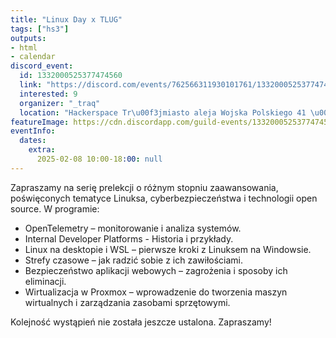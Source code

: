 ```yaml
---
title: "Linux Day x TLUG"
tags: ["hs3"]
outputs:
- html
- calendar
discord_event:
  id: 1332000525377474560
  link: "https://discord.com/events/762566311930101761/1332000525377474560"
  interested: 9
  organizer: "_traq"
  location: "Hackerspace Tr\u00f3jmiasto aleja Wojska Polskiego 41 \u00b7 Gda\u0144sk"
featureImage: https://cdn.discordapp.com/guild-events/1332000525377474560/872f8014393d090c68267c5aacd1799d.png?size=1024
eventInfo:
  dates:
    extra:
      2025-02-08 10:00-18:00: null
---
```

Zapraszamy na serię prelekcji o różnym stopniu zaawansowania, poświęconych tematyce Linuksa, cyberbezpieczeństwa i technologii open source. W programie:

- OpenTelemetry – monitorowanie i analiza systemów.
- Internal Developer Platforms - Historia i przykłady.
- Linux na desktopie i WSL – pierwsze kroki z Linuksem na Windowsie.
- Strefy czasowe – jak radzić sobie z ich zawiłościami.
- Bezpieczeństwo aplikacji webowych – zagrożenia i sposoby ich eliminacji.
- Wirtualizacja w Proxmox – wprowadzenie do tworzenia maszyn wirtualnych i zarządzania zasobami sprzętowymi.

Kolejność wystąpień nie została jeszcze ustalona. Zapraszamy!
